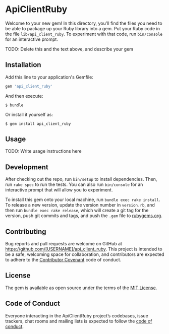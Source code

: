 # ApiClientRuby

Welcome to your new gem! In this directory, you'll find the files you need to be able to package up your Ruby library into a gem. Put your Ruby code in the file `lib/api_client_ruby`. To experiment with that code, run `bin/console` for an interactive prompt.

TODO: Delete this and the text above, and describe your gem

## Installation

Add this line to your application's Gemfile:

```ruby
gem 'api_client_ruby'
```

And then execute:

    $ bundle

Or install it yourself as:

    $ gem install api_client_ruby

## Usage

TODO: Write usage instructions here

## Development

After checking out the repo, run `bin/setup` to install dependencies. Then, run `rake spec` to run the tests. You can also run `bin/console` for an interactive prompt that will allow you to experiment.

To install this gem onto your local machine, run `bundle exec rake install`. To release a new version, update the version number in `version.rb`, and then run `bundle exec rake release`, which will create a git tag for the version, push git commits and tags, and push the `.gem` file to [rubygems.org](https://rubygems.org).

## Contributing

Bug reports and pull requests are welcome on GitHub at https://github.com/[USERNAME]/api_client_ruby. This project is intended to be a safe, welcoming space for collaboration, and contributors are expected to adhere to the [Contributor Covenant](http://contributor-covenant.org) code of conduct.

## License

The gem is available as open source under the terms of the [MIT License](https://opensource.org/licenses/MIT).

## Code of Conduct

Everyone interacting in the ApiClientRuby project’s codebases, issue trackers, chat rooms and mailing lists is expected to follow the [code of conduct](https://github.com/[USERNAME]/api_client_ruby/blob/master/CODE_OF_CONDUCT.md).
